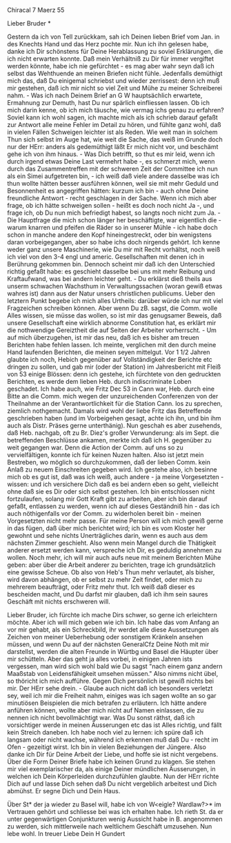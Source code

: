  Chiracal 7 Maerz 55

Lieber Bruder <Josenhans>*

Gestern da ich von Tell zurückkam, sah ich Deinen lieben Brief vom Jan. in des Knechts Hand und das Herz pochte mir. Nun ich ihn gelesen habe, danke ich Dir schönstens für Deine Herablassung zu soviel Erklärungen, die ich nicht erwarten konnte. Daß mein Verhältniß zu Dir für immer vergiftet werden könnte, habe ich nie gefürchtet - es mag aber wahr seyn daß ich selbst das Wehthuende an meinen Briefen nicht fühle. Jedenfalls demüthigt mich das, daß Du einigemal schriebst und wieder zerrissest: denn ich muß mir gestehen, daß ich mir nicht so viel Zeit und Mühe zu meiner Schreiberei nahm. - Was ich nach Deinem Brief an G W hauptsächlich erwartete, Ermahnung zur Demuth, hast Du nur spärlich einfliessen lassen. Ob ich mich darin kenne, ob ich mich täusche, wie vermag ichs genau zu erfahren? Soviel kann ich wohl sagen, ich machte mich als ich schrieb darauf gefaßt zur Antwort alle meine Fehler im Detail zu hören, und fühlte ganz wohl, daß in vielen Fällen Schweigen leichter ist als Reden. Wie weit man in solchem Thun sich selbst im Auge hat, wie weit die Sache, das weiß im Grunde doch nur der HErr: anders als gedemüthigt läßt Er mich nicht vor, und beschämt gehe ich von ihm hinaus. - Was Dich betrifft, so thut es mir leid, wenn ich durch irgend etwas Deine Last vermehrt habe -, es schmerzt mich, wenn durch das Zusammentreffen mit der schweren Zeit der Committee ich nun als ein Simei aufgetreten bin, - ich weiß daß viele andere dasselbe was ich thun wollte hätten besser ausführen können, weil sie mit mehr Geduld und Besonnenheit es angegriffen hätten: kurzum ich bin - auch ohne Deine freundliche Antwort - recht geschlagen in der Sache. Wenn ich mich aber frage, ob ich hätte schweigen sollen - heißt es doch noch nicht Ja -, und frage ich, ob Du nun mich befriedigt habest, so langts noch nicht zum Ja. - Die Hauptfrage die mich schon länger her beschäftigte, war eigentlich die - warum knarren und pfeifen die Räder so in unserer Mühle - ich habe doch schon in manche andere den Kopf hineingestreckt, oder bin wenigstens daran vorbeigegangen, aber so habe ichs doch nirgends gehört. Ich kenne weder ganz unsere Maschinerie, wie Du mir mit Recht vorhältst, noch weiß ich viel von den 3-4 engl und americ. Gesellschaften mit denen ich in Berührung gekommen bin. Dennoch scheint mir daß ich den Unterschied richtig gefaßt habe: es geschieht dasselbe bei uns mit mehr Reibung und Kraftaufwand, was bei andern leichter geht. - Du erklärst dieß theils aus unserm schwachen Wachsthum in Verwaltungssachen (woran gewiß etwas wahres ist) dann aus der Natur unsers christlichen publicums. Ueber den letztern Punkt begebe ich mich alles Urtheils: darüber würde ich nur mit viel Fragzeichen schreiben können. Aber wenn Du zB. sagst, die Comm. wolle Alles wissen, sie müsse das wollen, so ist mir das genugsamer Beweis, daß unsere Gesellschaft eine wirklich abnorme Constitution hat, es erklärt mir die nothwendige Gereiztheit die auf Seiten der Arbeiter vorherrscht. - Um auf mich überzugehen, ist mir das neu, daß ich es bisher am treuen Berichten habe fehlen lassen. Ich meinte, verglichen mit den durch meine Hand laufenden Berichten, die meinen seyen mittelgut. Vor 1 1/2 Jahren glaubte ich noch, Hebich gegenüber auf Vollständigkeit der Berichte etc dringen zu sollen, und gab mir (oder der Station) im Jahresbericht mit Fleiß von 53 einige Blössen: denn ich gestehe, ich fürchtete von den gedruckten Berichten, es werde dem lieben Heb. durch indiscriminate Loben geschadet. Ich habe auch, wie Fritz Dec 53 in Cann war, Heb. durch eine Bitte an die Comm. mich wegen der unzureichenden Conferenzen von der Theilnahme an der Verantwortlichkeit für die Station Cann. los zu sprechen, ziemlich nothgemacht. Damals wird wohl der liebe Fritz das Betreffende geschrieben haben (und im Vorbeigehen gesagt, achte ich ihn, und bin ihm auch als Distr. Präses gerne unterthänig). Nun geschah es aber zusehends, daß Heb. nachgab, oft zu Br. Diez's großer Verwunderung: als im Sept. die betreffenden Beschlüsse ankamen, merkte ich daß ich H. gegenüber zu weit gegangen war. Denn die Action der Comm. auf uns so zu vervielfältigen, konnte ich für keinen Nuzen halten. Also ist jetzt mein Bestreben, wo möglich so durchzukommen, daß der lieben Comm. kein Anlaß zu neuem Einschreiten gegeben wird. Ich gestehe also, ich besinne mich ob es gut ist, daß was ich weiß, auch andere - ja meine Vorgesetzten - wissen: und ich versichere Dich daß es bei andern eben so geht, vielleicht ohne daß sie es Dir oder sich selbst gestehen. Ich bin entschlossen nicht fortzulaufen, solang mir Gott Kraft gibt zu arbeiten, aber ich bin darauf gefaßt, entlassen zu werden, wenn ich auf dieses Geständniß hin - das ich auch nöthigenfalls vor der Comm. zu widerholen bereit bin - meinen Vorgesetzten nicht mehr passe. Für meine Person will ich mich gewiß gerne in das fügen, daß über mich berichtet wird; ich bin es vom Kloster her gewohnt und sehe nichts Unerträgliches darin, wenn es auch aus dem nächsten Zimmer geschieht. Also wenn mein Mangel durch die Thätigkeit anderer ersetzt werden kann, verspreche ich Dir, es geduldig annehmen zu wollen. Noch mehr, ich will mir auch aufs neue mit meinem Berichten Mühe geben: aber über die Arbeit anderer zu berichten, trage ich grundsätzlich eine gewisse Scheue. Ob also von Heb's Thun mehr verlautet, als bisher, wird davon abhängen, ob er selbst zu mehr Zeit findet, oder mich zu mehrerem beaufträgt, oder Fritz mehr thut. Ich weiß daß dieser es bescheiden macht, und Du darfst mir glauben, daß ich ihm sein saures Geschäft mit nichts erschweren will.

Lieber Bruder, ich fürchte ich mache Dirs schwer, so gerne ich erleichtern möchte. Aber ich will mich geben wie ich bin. Ich habe das vom Anfang an vor mir gehabt, als ein Schreckbild, ihr werdet alle diese Aussetzungen als Zeichen von meiner Ueberhebung oder sonstigem Kränkeln ansehen müssen, und wenn Du auf der nächsten GeneralCfz Deine Noth mit mir darstellst, werden die alten Freunde in Würtbg und Basel die Häupter über mir schütteln. Aber das geht ja alles vorbei, in einigen Jahren ists vergessen, man wird sich wohl bald wie Du sagst "nach einem ganz andern Maaßstab von Leidensfähigkeit umsehen müssen." Also nimms nicht übel, so thöricht ich mich aufführe. Gegen Dich persönlich ist gewiß nichts bei mir. Der HErr sehe drein. - Glaube auch nicht daß ich besonders verletzt sey, weil ich mir die Freiheit nahm, einiges was ich sagen wollte an so gar minutiösen Beispielen die mich betrafen zu erläutern. Ich hätte andere anführen können, wollte aber mich nicht auf Namen einlassen, die zu nennen ich nicht bevollmächtigt war. Was Du sonst räthst, daß ich vorsichtiger werde in meinen Äusserungen etc das ist Alles richtig, und fällt kein Streich daneben. Ich habe noch viel zu lernen: ich spüre daß ich langsam oder nicht wachse, während ich erkennen muß daß Du - recht im Ofen - gezeitigt wirst. Ich bin in vielen Beziehungen der Jüngere. Also danke ich Dir für Deine Arbeit der Liebe, und hoffe sie ist nicht vergebens. Über die Form Deiner Briefe habe ich keinen Grund zu klagen. Sie stehen mir viel exemplarischer da, als einige Deiner mündlichen Äusserungen, in welchen ich Dein Körperleiden durchzufühlen glaubte. 
Nun der HErr richte Dich auf und lasse Dich sehen daß Du nicht vergeblich arbeitest und Dich abmühst. Er segne Dich und Dein Haus.

Über St<anger>* der ja wieder zu Basel will, habe ich von W<eigle? Wardlaw?>* im Vertrauen gehört und schliesse bei was ich erhalten habe. Ich rieth St. da er unter gegenwärtigen Conjunkturen wenig Aussicht habe in B. angenommen zu werden, sich mittlerweile nach weltlichem Geschäft umzusehen. 
Nun lebe wohl.
 In treuer Liebe
 Dein H Gundert

